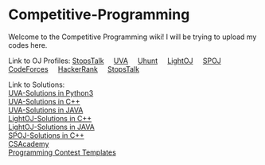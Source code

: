 # Competitive-Programming



Welcome to the Competitive Programming wiki! I will be trying to upload my codes here.

Link to OJ Profiles:
[StopsTalk](https://www.stopstalk.com/user/profile/Adnatull) &nbsp; &nbsp;
[UVA](https://uva.onlinejudge.org/index.php?option=com_onlinejudge&Itemid=20&page=show_authorstats&userid=757063) &nbsp; &nbsp; [Uhunt](http://uhunt.onlinejudge.org/id/757063) &nbsp; &nbsp;  [LightOJ](http://lightoj.com/volume_userstat.php?user_id=25822)  &nbsp; &nbsp;
[SPOJ](http://www.spoj.com/users/zip_light) &nbsp; &nbsp; [CodeForces](http://codeforces.com/profile/bass.exe)  &nbsp; &nbsp;  [HackerRank](https://www.hackerrank.com/Hibari)
&nbsp; &nbsp; [StopsTalk](https://csacademy.com/user/zip_light) &nbsp; &nbsp;

Link to Solutions: \
[UVA-Solutions in Python3](https://github.com/Adnatull/Competitive-Programming/tree/master/UVA%20Online%20Judge/Python) \
[UVA-Solutions in C++](https://github.com/Adnatull/Competitive-Programming/tree/master/UVA%20Online%20Judge/CPP)  \
[UVA-Solutions in JAVA](https://github.com/Adnatull/Competitive-Programming/tree/master/UVA%20Online%20Judge/JAVA) \
[LightOJ-Solutions in C++](https://github.com/Adnatull/Competitive-Programming/tree/master/Light%20OJ/CPP) \
[LightOJ-Solutions in JAVA](https://github.com/Adnatull/Competitive-Programming/tree/master/Light%20OJ/JAVA) \
[SPOJ-Solutions in C++](https://github.com/Adnatull/Competitive-Programming/tree/master/SPOJ) \
[CSAcademy](https://github.com/Adnatull/Competitive-Programming/tree/master/CSAcademy) \
[Programming Contest Templates](https://github.com/Adnatull/Competitive-Programming/tree/master/Contest%20Template)
